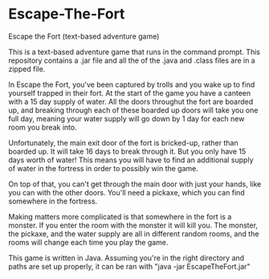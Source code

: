 # Escape-The-Fort
Escape the Fort (text-based adventure game)


This is a text-based adventure game that runs in the command prompt.  This repository contains a .jar file and all the of the .java and .class files are in a zipped file.  

In Escape the Fort, you've been captured by trolls and you wake up to find yourself trapped in their fort.  At the start of the game you have a canteen with a 15 day supply of water.  All the doors throughut the fort are boarded up, and breaking through each of these boarded up doors will take you one full day, meaning your water supply will go down by 1 day for each new room you break into.  

Unfortunately, the main exit door of the fort is bricked-up, rather than boarded up.  It will take 16 days to break through it.  But you only have 15 days worth of water!  This means you will have to find an additional supply of water in the fortress in order to possibly win the game.  

On top of that, you can't get through the main door with just your hands, like you can with the other doors.  You'll need a pickaxe, which you can find somewhere in the fortress.  

Making matters more complicated is that somewhere in the fort is a monster.  If you enter the room with the monster it will kill you.  The monster, the pickaxe, and the water supply are all in different random rooms, and the rooms will change each time you play the game.

This game is written in Java.  Assuming you're in the right directory and paths are set up properly, it can be ran with "java -jar EscapeTheFort.jar"
